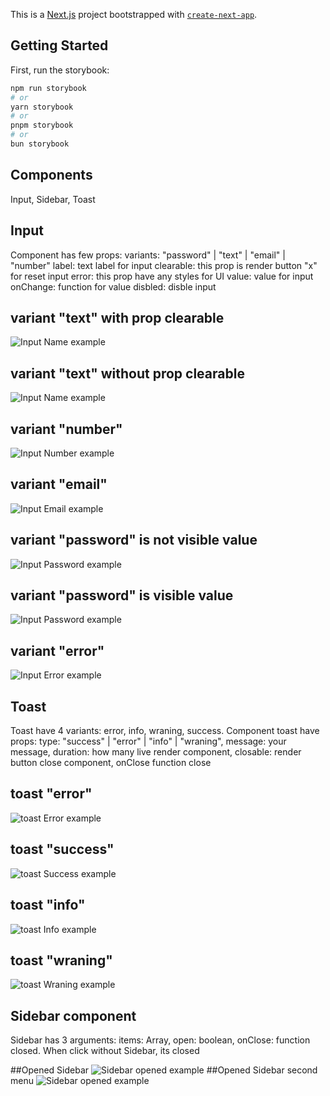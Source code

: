 This is a [Next.js](https://nextjs.org) project bootstrapped with [`create-next-app`](https://nextjs.org/docs/app/api-reference/cli/create-next-app).

## Getting Started

First, run the storybook:

```bash
npm run storybook
# or
yarn storybook
# or
pnpm storybook
# or
bun storybook
```


## Components

Input, Sidebar, Toast

## Input

Component has few props:
variants: "password" | "text" | "email" | "number"
label: text label for input
clearable: this prop is render button "x" for reset input
error: this prop have any styles for UI
value: value for input
onChange: function for value
disbled: disble input

## variant "text" with prop clearable
![Input Name example](public/name-wth-btn.png)
## variant "text" without prop clearable
![Input Name example](public/name-empty-input.png)
## variant "number"
![Input Number example](public/input-number.png)
## variant "email"
![Input Email example](public/email.png)
## variant "password" is not visible value
![Input Password example](public/password-not-visible.png)
## variant "password" is visible value
![Input Password example](public/password-visible.png)
## variant "error"
![Input Error example](public/input-error.png)

## Toast
Toast have 4 variants: error, info, wraning, success. Component toast have props: type: "success" | "error" | "info" | "wraning", message: your message, duration: how many live render component, closable: render button close component, onClose function close

## toast "error"
![toast Error example](public/toast-error.png)
## toast "success"
![toast Success example](public/toast-success.png)
## toast "info"
![toast Info example](public/toast-info.png)
## toast "wraning"
![toast Wraning example](public/toast-wraning.png)


## Sidebar component
Sidebar has 3 arguments: items: Array, open: boolean, onClose: function closed. When click without Sidebar, its closed

##Opened Sidebar
![Sidebar opened example](public/sidebar.png)
##Opened Sidebar second menu
![Sidebar opened example](public/sidebar-open-2-menu.png)
